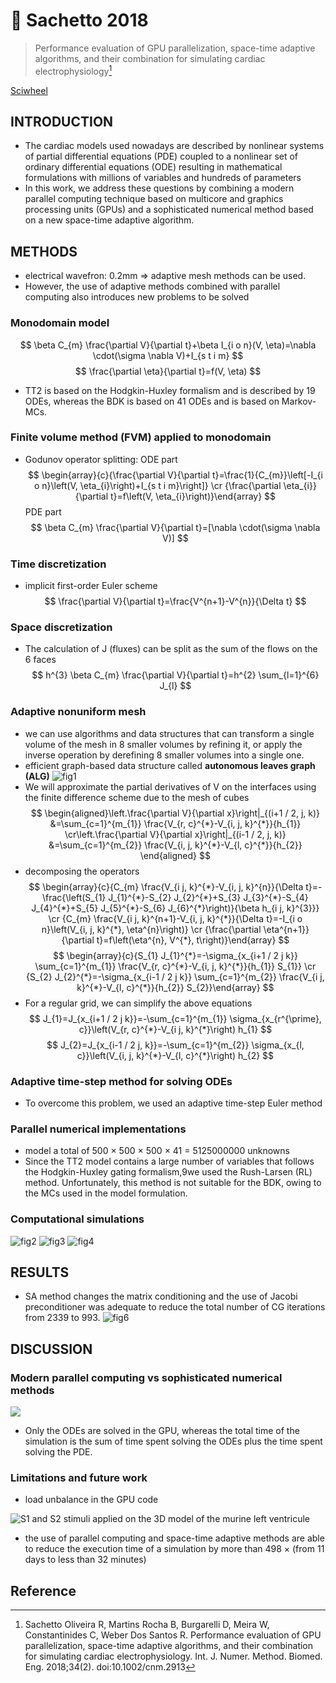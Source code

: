 # 📒 Sachetto 2018


> Performance evaluation of GPU parallelization, space-time adaptive algorithms, and their combination for simulating cardiac electrophysiology[^Sachetto2018]

[Sciwheel](https://sciwheel.com/work/#/items/4898772)

<!--more-->

## INTRODUCTION
* The cardiac models used nowadays are described by nonlinear systems of partial differential equations (PDE) coupled to a nonlinear set of ordinary differential equations (ODE) resulting in mathematical formulations with millions of variables and hundreds of parameters
* In this work, we address these questions by combining a modern parallel computing technique based on multicore and graphics processing units (GPUs) and a sophisticated numerical method based on a new space-time adaptive algorithm.

## METHODS
* electrical wavefron: 0.2mm => adaptive mesh methods can be used.
* However, the use of adaptive methods combined with parallel computing also introduces new problems to be solved

### Monodomain model
$$
\beta C_{m} \frac{\partial V}{\partial t}+\beta I_{i o n}(V, \eta)=\nabla \cdot(\sigma \nabla V)+I_{s t i m}
$$
$$
\frac{\partial \eta}{\partial t}=f(V, \eta)
$$
* TT2 is based on the Hodgkin-Huxley formalism and is described by 19 ODEs, whereas the BDK is based on 41 ODEs and is based on Markov-MCs.

### Finite volume method (FVM) applied to monodomain
* Godunov operator splitting:
ODE part
$$
\begin{array}{c}{\frac{\partial V}{\partial t}=\frac{1}{C_{m}}\left[-I_{i o n}\left(V, \eta_{i}\right)+I_{s t i m}\right]} \cr {\frac{\partial \eta_{i}}{\partial t}=f\left(V, \eta_{i}\right)}\end{array}
$$
PDE part
$$
\beta C_{m} \frac{\partial V}{\partial t}=[\nabla \cdot(\sigma \nabla V)]
$$
### Time discretization
* implicit first-order Euler scheme
$$
\frac{\partial V}{\partial t}=\frac{V^{n+1}-V^{n}}{\Delta t}
$$
### Space discretization
* The calculation of J (fluxes) can be split as the sum of the flows on the 6 faces
$$
h^{3} \beta C_{m} \frac{\partial V}{\partial t}=h^{2} \sum_{l=1}^{6} J_{l}
$$

### Adaptive nonuniform mesh
* we can use algorithms and data structures that can transform a single volume of the mesh in 8 smaller volumes by refining it, or apply the inverse operation by derefining 8 smaller volumes into a single one.
* efficient graph-based data structure called **autonomous leaves graph (ALG)**
![fig1](https://user-images.githubusercontent.com/40054455/86707380-78802b80-c04a-11ea-8497-bcce76d818a4.png)
* We will approximate the partial derivatives of V on the interfaces using the finite difference scheme due to the mesh of cubes
$$
\begin{aligned}\left.\frac{\partial V}{\partial x}\right|_{(i+1 / 2, j, k)} &=\sum_{c=1}^{m_{1}} \frac{V_{r, c}^{*}-V_{i, j, k}^{*}}{h_{1}} \cr\left.\frac{\partial V}{\partial x}\right|_{(i-1 / 2, j, k)} &=\sum_{c=1}^{m_{2}} \frac{V_{i, j, k}^{*}-V_{l, c}^{*}}{h_{2}} \end{aligned}
$$
* decomposing the operators
$$
\begin{array}{c}{C_{m} \frac{V_{i j, k}^{*}-V_{i, j, k}^{n}}{\Delta t}=-\frac{\left(S_{1} J_{1}^{*}-S_{2} J_{2}^{*}+S_{3} J_{3}^{*}-S_{4} J_{4}^{*}+S_{5} J_{5}^{*}-S_{6} J_{6}^{*}\right)}{\beta h_{i j, k}^{3}}} \cr {C_{m} \frac{V_{i j, k}^{n+1}-V_{i, j, k}^{*}}{\Delta t}=-I_{i o n}\left(V_{i, j, k}^{*}, \eta^{n}\right)} \cr {\frac{\partial \eta^{n+1}}{\partial t}=f\left(\eta^{n}, V^{*}, t\right)}\end{array}
$$
$$
\begin{array}{c}{S_{1} J_{1}^{*}=-\sigma_{x_{i+1 / 2 j k}} \sum_{c=1}^{m_{1}} \frac{V_{r, c}^{*}-V_{i, j, k}^{*}}{h_{1}} S_{1}} \cr {S_{2} J_{2}^{*}=-\sigma_{x_{i-1 / 2 j k}} \sum_{c=1}^{m_{2}} \frac{V_{i j, k}^{*}-V_{l, c}^{*}}{h_{2}} S_{2}}\end{array}
$$
* For a regular grid, we can simplify the above equations
$$
J_{1}=J_{x_{i+1 / 2 j k}}=-\sum_{c=1}^{m_{1}} \sigma_{x_{r^{\prime}, c}}\left(V_{r, c}^{*}-V_{i j, k}^{*}\right) h_{1}
$$
$$
J_{2}=J_{x_{i-1 / 2 j, k}}=-\sum_{c=1}^{m_{2}} \sigma_{x_{l, c}}\left(V_{i, j, k}^{*}-V_{l, c}^{*}\right) h_{2}
$$
### Adaptive time-step method for solving ODEs
* To overcome this problem, we used an adaptive time-step Euler method
### Parallel numerical implementations
* model a total of 500 × 500 × 500 × 41 = 5125000000 unknowns
* Since the TT2 model contains a large number of variables that follows the Hodgkin-Huxley gating formalism,9we used the Rush-Larsen (RL) method. Unfortunately, this method is not suitable for the BDK, owing to the MCs used in the model formulation.
### Computational simulations
![fig2](https://user-images.githubusercontent.com/40054455/86707397-7d44df80-c04a-11ea-9e1b-dec24e608257.png "S1 and S2 stimuli applied on the 3D model of the murine left ventricule")
![fig3](https://user-images.githubusercontent.com/40054455/86707410-80d86680-c04a-11ea-805e-c9b608b8abdf.png "Propagation of the electrical wave in the benchmark problem mesh")
![fig4](https://user-images.githubusercontent.com/40054455/86707416-83d35700-c04a-11ea-9c29-56d138bcc6cb.png "Spiral wave in the left ventricular mouse mesh")

## RESULTS
* SA method changes the matrix conditioning and the use of Jacobi preconditioner was adequate to reduce the total number of CG iterations from 2339 to 993.
![fig6](https://user-images.githubusercontent.com/40054455/86707446-8b92fb80-c04a-11ea-8c75-0dc2487215a7.png "Comparison of the APs in a fixed point for Test 3")

## DISCUSSION
### Modern parallel computing vs sophisticated numerical methods
![](https://user-images.githubusercontent.com/40054455/94364891-42a98b00-00ff-11eb-8df1-c3d913c54ee4.png)
* Only the ODEs are solved in the GPU, whereas the total time of the simulation is the sum of time spent solving the ODEs plus the time spent solving the PDE.
### Limitations and future work
* load unbalance in the GPU code

![](https://user-images.githubusercontent.com/40054455/94364903-58b74b80-00ff-11eb-8b46-76a50f091c31.png "S1 and S2 stimuli applied on the 3D model of the murine left ventricule")

* the use of parallel computing and space-time adaptive methods are able to reduce the execution time of a simulation by more than 498 × (from 11 days to less than 32 minutes)

## Reference
[^Sachetto2018]: Sachetto Oliveira R, Martins Rocha B, Burgarelli D, Meira W, Constantinides C, Weber Dos Santos R. Performance evaluation of GPU parallelization, space-time adaptive algorithms, and their combination for simulating cardiac electrophysiology. Int. J. Numer. Method. Biomed. Eng. 2018;34(2). doi:10.1002/cnm.2913


